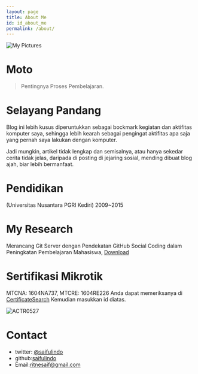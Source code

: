```yaml
---
layout: page
title: About Me
id: id_about_me
permalink: /about/
---
```


![My Pictures](http://saifulindo.github.io/img/saifulindo.png)

Moto
===
> Pentingnya Proses Pembelajaran.

Selayang Pandang
===
Blog ini lebih kusus diperuntukkan sebagai bockmark kegiatan dan aktifitas komputer saya, sehingga lebih kearah sebagai pengingat aktifitas apa saja yang pernah saya lakukan dengan komputer.

Jadi mungkin, artikel tidak lengkap dan semisalnya, atau hanya sekedar cerita tidak jelas, daripada di posting di jejaring sosial, mending dibuat blog ajah, biar lebih bermanfaat.

Pendidikan
===
(Universitas Nusantara PGRI Kediri)  2009~2015

My Research
===
Merancang Git Server dengan Pendekatan GitHub Social Coding dalam Peningkatan Pembelajaran Mahasiswa, [Download](https://simki.unpkediri.ac.id/mahasiswa/file_artikel/2015/09.1.03.02.0299.pdf)

Sertifikasi Mikrotik
===
MTCNA: 1604NA737, MTCRE: 1604RE226
Anda dapat memeriksanya di [CertificateSearch](http://www.mikrotik.com/certificateSearch) Kemudian masukkan id diatas.

![ACTR0527](/myblog/assets/images/actr0527.jpg)

Contact
===

- twitter: [@saifulindo](https://twitter.com/@saifulindo)
- github:[saifulindo](https://github.com/saifulindo)
- Email:[ritnesaif@gmail.com](ritnesaif@gmail.com)
